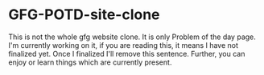 # GFG-POTD-site-clone
This is not the whole gfg website clone. It is only Problem of the day page. I'm currently working on it, if you are reading this, it means I have not finalized yet. Once I finalized I'll remove this sentence. Further, you can enjoy or learn things which are currently present.
